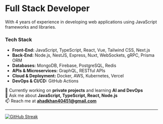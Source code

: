# Full Stack Developer

With 4 years of experience in developing web applications using JavaScript frameworks and
libraries.

### Tech Stack
- **Front-End:** JavaScript, TypeScript, React, Vue, Tailwind CSS, Next.js
- **Back-End:** Node.js, NestJS, Express, Nuxt, WebSockets, gRPC, Prisma ORM
- **Databases:** MongoDB, Firebase, PostgreSQL, Redis
- **APIs & Microservices:** GraphQL, RESTful APIs
- **Cloud & Deployment:** Docker, AWS, Kubernetes, Vercel
- **DevOps & CI/CD:** GitHub Actions


🔭 Currently working on **private projects** and learning **AI and DevOps**  
💬 Ask me about **JavaScript, TypeScript, React, Node.js**  
📫 Reach me at **ahadkhan40451@gmail.com**

---

[![GitHub Streak](https://github-readme-streak-stats.herokuapp.com/?user=ahadd40451)](https://github.com/ahadd40451)
